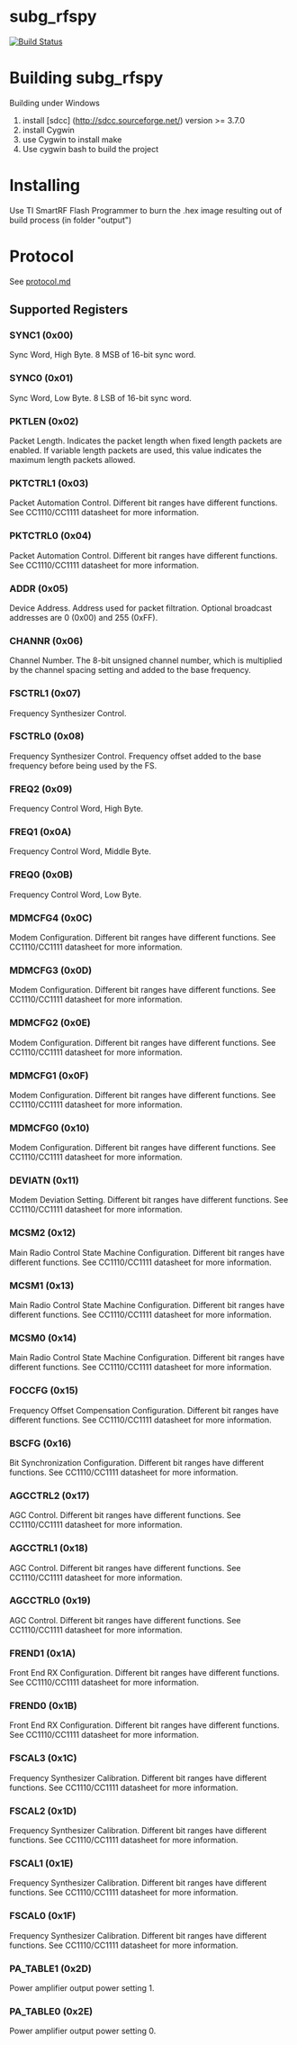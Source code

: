 # subg_rfspy

[![Build Status](https://travis-ci.org/ps2/subg_rfspy.svg?branch=master)](https://travis-ci.org/ps2/subg_rfspy)

# Building subg_rfspy

Building under Windows

1. install [sdcc] (http://sdcc.sourceforge.net/) version >= 3.7.0
2. install Cygwin
3. use Cygwin to install make
4. Use cygwin bash to build the project

# Installing

Use TI SmartRF Flash Programmer to burn the .hex image resulting out of build process (in folder "output") 

# Protocol

See [protocol.md](protocol.md)

## Supported Registers

### SYNC1 (0x00)

Sync Word, High Byte. 8 MSB of 16-bit sync word.

### SYNC0 (0x01)

Sync Word, Low Byte. 8 LSB of 16-bit sync word.

### PKTLEN (0x02)

Packet Length. Indicates the packet length when fixed length packets are enabled. If
variable length packets are used, this value indicates the maximum length
packets allowed.

### PKTCTRL1 (0x03)

Packet Automation Control. Different bit ranges have different functions.
See CC1110/CC1111 datasheet for more information.

### PKTCTRL0 (0x04)

Packet Automation Control. Different bit ranges have different functions.
See CC1110/CC1111 datasheet for more information.

### ADDR (0x05)

Device Address. Address used for packet filtration. Optional broadcast addresses are 0
(0x00) and 255 (0xFF).

### CHANNR (0x06)

Channel Number. The 8-bit unsigned channel number, which is multiplied by the channel
spacing setting and added to the base frequency.

### FSCTRL1 (0x07)

Frequency Synthesizer Control.

### FSCTRL0 (0x08)

Frequency Synthesizer Control. Frequency offset added to the base frequency before being used by the
FS.

### FREQ2 (0x09)

Frequency Control Word, High Byte.

### FREQ1 (0x0A)

Frequency Control Word, Middle Byte.

### FREQ0 (0x0B)

Frequency Control Word, Low Byte.

### MDMCFG4 (0x0C)

Modem Configuration. Different bit ranges have different functions.
See CC1110/CC1111 datasheet for more information.

### MDMCFG3 (0x0D)

Modem Configuration. Different bit ranges have different functions.
See CC1110/CC1111 datasheet for more information.

### MDMCFG2 (0x0E)

Modem Configuration. Different bit ranges have different functions.
See CC1110/CC1111 datasheet for more information.

### MDMCFG1 (0x0F)

Modem Configuration. Different bit ranges have different functions.
See CC1110/CC1111 datasheet for more information.

### MDMCFG0 (0x10)

Modem Configuration. Different bit ranges have different functions.
See CC1110/CC1111 datasheet for more information.

### DEVIATN (0x11)

Modem Deviation Setting. Different bit ranges have different functions.
See CC1110/CC1111 datasheet for more information.

### MCSM2 (0x12)

Main Radio Control State Machine Configuration. Different bit ranges have
different functions. See CC1110/CC1111 datasheet for more information.

### MCSM1 (0x13)

Main Radio Control State Machine Configuration. Different bit ranges have
different functions. See CC1110/CC1111 datasheet for more information.

### MCSM0 (0x14)

Main Radio Control State Machine Configuration. Different bit ranges have
different functions. See CC1110/CC1111 datasheet for more information.

### FOCCFG (0x15)

Frequency Offset Compensation Configuration. Different bit ranges have
different functions. See CC1110/CC1111 datasheet for more information.

### BSCFG (0x16)

Bit Synchronization Configuration. Different bit ranges have different
functions. See CC1110/CC1111 datasheet for more information.

### AGCCTRL2 (0x17)

AGC Control. Different bit ranges have different functions.
See CC1110/CC1111 datasheet for more information.

### AGCCTRL1 (0x18)

AGC Control. Different bit ranges have different functions.
See CC1110/CC1111 datasheet for more information.

### AGCCTRL0 (0x19)

AGC Control. Different bit ranges have different functions.
See CC1110/CC1111 datasheet for more information.

### FREND1 (0x1A)

Front End RX Configuration. Different bit ranges have different
functions. See CC1110/CC1111 datasheet for more information.

### FREND0 (0x1B)

Front End RX Configuration. Different bit ranges have different
functions. See CC1110/CC1111 datasheet for more information.

### FSCAL3 (0x1C)

Frequency Synthesizer Calibration. Different bit ranges have
different functions. See CC1110/CC1111 datasheet for more information.

### FSCAL2 (0x1D)

Frequency Synthesizer Calibration. Different bit ranges have different
functions. See CC1110/CC1111 datasheet for more information.

### FSCAL1 (0x1E)

Frequency Synthesizer Calibration. Different bit ranges have different
functions. See CC1110/CC1111 datasheet for more information.

### FSCAL0 (0x1F)

Frequency Synthesizer Calibration. Different bit ranges have different
functions. See CC1110/CC1111 datasheet for more information.

### PA_TABLE1 (0x2D)

Power amplifier output power setting 1.

### PA_TABLE0 (0x2E)

Power amplifier output power setting 0.
